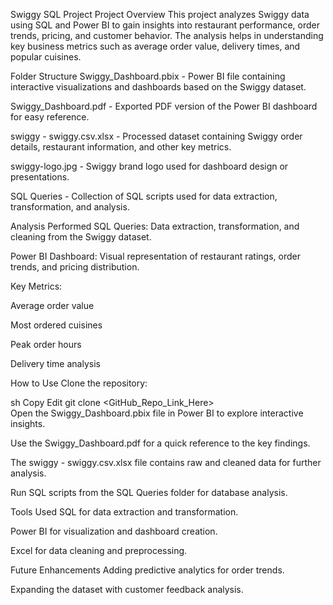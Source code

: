 Swiggy SQL Project
Project Overview
This project analyzes Swiggy data using SQL and Power BI to gain insights into restaurant performance, order trends, pricing, and customer behavior. The analysis helps in understanding key business metrics such as average order value, delivery times, and popular cuisines.

Folder Structure
Swiggy_Dashboard.pbix - Power BI file containing interactive visualizations and dashboards based on the Swiggy dataset.

Swiggy_Dashboard.pdf - Exported PDF version of the Power BI dashboard for easy reference.

swiggy - swiggy.csv.xlsx - Processed dataset containing Swiggy order details, restaurant information, and other key metrics.

swiggy-logo.jpg - Swiggy brand logo used for dashboard design or presentations.

SQL Queries - Collection of SQL scripts used for data extraction, transformation, and analysis.

Analysis Performed
SQL Queries: Data extraction, transformation, and cleaning from the Swiggy dataset.

Power BI Dashboard: Visual representation of restaurant ratings, order trends, and pricing distribution.

Key Metrics:

Average order value

Most ordered cuisines

Peak order hours

Delivery time analysis

How to Use
Clone the repository:

sh
Copy
Edit
git clone <GitHub_Repo_Link_Here>  
Open the Swiggy_Dashboard.pbix file in Power BI to explore interactive insights.

Use the Swiggy_Dashboard.pdf for a quick reference to the key findings.

The swiggy - swiggy.csv.xlsx file contains raw and cleaned data for further analysis.

Run SQL scripts from the SQL Queries folder for database analysis.

Tools Used
SQL for data extraction and transformation.

Power BI for visualization and dashboard creation.

Excel for data cleaning and preprocessing.

Future Enhancements
Adding predictive analytics for order trends.

Expanding the dataset with customer feedback analysis.
